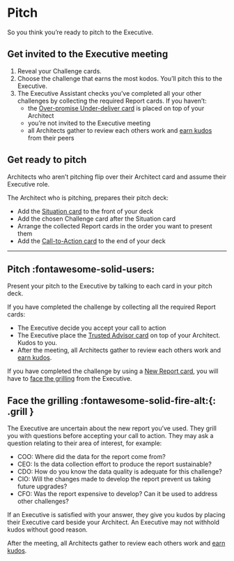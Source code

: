 # Pitch

So you think you’re ready to pitch to the Executive.  

## Get invited to the Executive meeting

1. Reveal your Challenge cards.
2. Choose the challenge that earns the most kodos. You’ll pitch this to the Executive.
2. The Executive Assistant checks you’ve completed all your other challenges by collecting the required Report cards. If you haven’t:
	- the [Over-promise Under-deliver card](../kudos/over-promise.md) is placed on top of your Architect 
	- you’re not invited to the Executive meeting
	- all Architects gather to review each others work and [earn kudos](kudos.md) from their peers

## Get ready to pitch 

Architects who aren’t pitching flip over their Architect card and assume their Executive role.

The Architect who is pitching, prepares their pitch deck:

- Add the [Situation card](../pitch/situation.md) to the front of your deck
- Add the chosen Challenge card after the Situation card
- Arrange the collected Report cards in the order you want to present them
- Add the [Call-to-Action card](../pitch/call-to-action.md) to the end of your deck

---  

## Pitch :fontawesome-solid-users:

Present your pitch to the Executive by talking to each card in your pitch deck. 

If you have completed the challenge by collecting all the required Report cards:

- The Executive decide you accept your call to action
- The Executive place the [Trusted Advisor card](../kudos/trusted-advisor.md) on top of your Architect. Kudos to you.
- After the meeting, all Architects gather to review each others work and [earn kudos](kudos.md). 

If you have completed the challenge by using a [New Report card](../report/new-report.md), you will have to [face the grilling](#face-the-grilling) from the Executive.

## Face the grilling :fontawesome-solid-fire-alt:{: .grill }

The Executive are uncertain about the new report you’ve used. They grill you with questions before accepting your call to action. They may ask a question relating to their area of interest, for example:  

- COO: Where did the data for the report come from?
- CEO: Is the data collection effort to produce the report sustainable?
- CDO: How do you know the data quality is adequate for this challenge?
- CIO: Will the changes made to develop the report prevent us taking future upgrades?
- CFO: Was the report expensive to develop? Can it be used to address other challenges? 

If an Executive is satisfied with your answer, they give you kudos by placing their Executive card beside your Architect. An Executive may not withhold kudos without good reason.

After the meeting, all Architects gather to review each others work and [earn kudos](kudos.md). 
